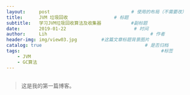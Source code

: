 ```yaml
---
layout:     post   			                  # 使用的布局（不需要改）
title:      JVM 垃圾回收                 # 标题 
subtitle:   学习JVM垃圾回收算法及收集器           #副标题
date:       2019-01-22 				           # 时间
author:     Lih 						             # 作者
header-img: img/view03.jpg 	       #这篇文章标题背景图片
catalog: true 						               # 是否归档
tags:								                     #标签
    - JVM
    - GC算法
---
```


##  
>这是我的第一篇博客。

